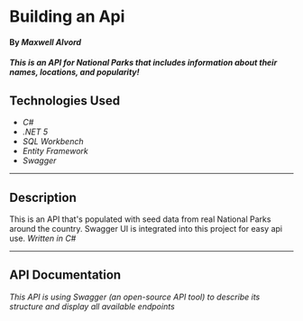# Building an Api

#### By _**Maxwell Alvord**_   

#### _This is an API for National Parks that includes information about their names, locations, and popularity!_  


## Technologies Used

* _C#_
* _.NET 5_
* _SQL Workbench_
* _Entity Framework_
* _Swagger_

---
## Description

This is an API that's populated with seed data from real National Parks around the country. Swagger UI is integrated into this project for easy api use.
_Written in C#_

---
## API Documentation
_This API is using Swagger (an open-source API tool) to describe its structure and display all available endpoints_